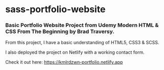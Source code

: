 # sass-portfolio-website
### Basic Portfolio Website Project from Udemy Modern HTML &amp; CSS From The Beginning by Brad Traversy.

From this project, I have a basic understanding of HTML5, CSS3 & SCSS. 

I also deployed the project on Netlify with a working contact form. 

Check it out here: https://kmlrdzwn-portfolio.netlify.app
